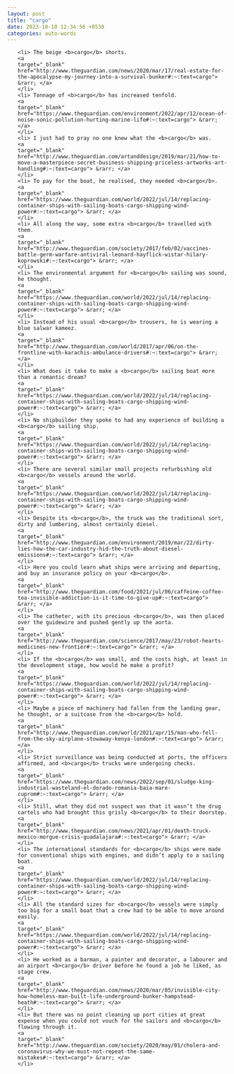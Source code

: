 ```yaml
---
layout: post
title: "cargo"
date: 2023-10-10 12:34:56 +0530
categories: auto-words
---
```

<ol>

    <li> The beige <b>cargo</b> shorts.
    <a 
    target="_blank" 
    href="http://www.theguardian.com/news/2020/mar/17/real-estate-for-the-apocalypse-my-journey-into-a-survival-bunker#:~:text=cargo"> &rarr; </a>
    </li>
    <li> Tonnage of <b>cargo</b> has increased tenfold.
    <a 
    target="_blank" 
    href="https://www.theguardian.com/environment/2022/apr/12/ocean-of-noise-sonic-pollution-hurting-marine-life#:~:text=cargo"> &rarr; </a>
    </li>
    <li> I just had to pray no one knew what the <b>cargo</b> was.
    <a 
    target="_blank" 
    href="http://www.theguardian.com/artanddesign/2019/mar/21/how-to-move-a-masterpiece-secret-business-shipping-priceless-artworks-art-handling#:~:text=cargo"> &rarr; </a>
    </li>
    <li> To pay for the boat, he realised, they needed <b>cargo</b>.
    <a 
    target="_blank" 
    href="https://www.theguardian.com/world/2022/jul/14/replacing-container-ships-with-sailing-boats-cargo-shipping-wind-power#:~:text=cargo"> &rarr; </a>
    </li>
    <li> All along the way, some extra <b>cargo</b> travelled with them.
    <a 
    target="_blank" 
    href="http://www.theguardian.com/society/2017/feb/02/vaccines-battle-germ-warfare-antiviral-leonard-hayflick-wistar-hilary-koprowski#:~:text=cargo"> &rarr; </a>
    </li>
    <li> The environmental argument for <b>cargo</b> sailing was sound, he thought.
    <a 
    target="_blank" 
    href="https://www.theguardian.com/world/2022/jul/14/replacing-container-ships-with-sailing-boats-cargo-shipping-wind-power#:~:text=cargo"> &rarr; </a>
    </li>
    <li> Instead of his usual <b>cargo</b> trousers, he is wearing a blue salwar kameez.
    <a 
    target="_blank" 
    href="http://www.theguardian.com/world/2017/apr/06/on-the-frontline-with-karachis-ambulance-drivers#:~:text=cargo"> &rarr; </a>
    </li>
    <li> What does it take to make a <b>cargo</b> sailing boat more than a romantic dream?
    <a 
    target="_blank" 
    href="https://www.theguardian.com/world/2022/jul/14/replacing-container-ships-with-sailing-boats-cargo-shipping-wind-power#:~:text=cargo"> &rarr; </a>
    </li>
    <li> No shipbuilder they spoke to had any experience of building a <b>cargo</b> sailing ship.
    <a 
    target="_blank" 
    href="https://www.theguardian.com/world/2022/jul/14/replacing-container-ships-with-sailing-boats-cargo-shipping-wind-power#:~:text=cargo"> &rarr; </a>
    </li>
    <li> There are several similar small projects refurbishing old <b>cargo</b> vessels around the world.
    <a 
    target="_blank" 
    href="https://www.theguardian.com/world/2022/jul/14/replacing-container-ships-with-sailing-boats-cargo-shipping-wind-power#:~:text=cargo"> &rarr; </a>
    </li>
    <li> Despite its <b>cargo</b>, the truck was the traditional sort, dirty and lumbering, almost certainly diesel.
    <a 
    target="_blank" 
    href="http://www.theguardian.com/environment/2019/mar/22/dirty-lies-how-the-car-industry-hid-the-truth-about-diesel-emissions#:~:text=cargo"> &rarr; </a>
    </li>
    <li> Here you could learn what ships were arriving and departing, and buy an insurance policy on your <b>cargo</b>.
    <a 
    target="_blank" 
    href="http://www.theguardian.com/food/2021/jul/06/caffeine-coffee-tea-invisible-addiction-is-it-time-to-give-up#:~:text=cargo"> &rarr; </a>
    </li>
    <li> The catheter, with its precious <b>cargo</b>, was then placed over the guidewire and pushed gently up the aorta.
    <a 
    target="_blank" 
    href="http://www.theguardian.com/science/2017/may/23/robot-hearts-medicines-new-frontier#:~:text=cargo"> &rarr; </a>
    </li>
    <li> If the <b>cargo</b> was small, and the costs high, at least in the development stage, how would he make a profit?
    <a 
    target="_blank" 
    href="https://www.theguardian.com/world/2022/jul/14/replacing-container-ships-with-sailing-boats-cargo-shipping-wind-power#:~:text=cargo"> &rarr; </a>
    </li>
    <li> Maybe a piece of machinery had fallen from the landing gear, he thought, or a suitcase from the <b>cargo</b> hold.
    <a 
    target="_blank" 
    href="http://www.theguardian.com/world/2021/apr/15/man-who-fell-from-the-sky-airplane-stowaway-kenya-london#:~:text=cargo"> &rarr; </a>
    </li>
    <li> Strict surveillance was being conducted at ports, the officers affirmed, and <b>cargo</b> trucks were undergoing checks.
    <a 
    target="_blank" 
    href="https://www.theguardian.com/news/2022/sep/01/sludge-king-industrial-wasteland-el-dorado-romania-baia-mare-cuprom#:~:text=cargo"> &rarr; </a>
    </li>
    <li> Still, what they did not suspect was that it wasn’t the drug cartels who had brought this grisly <b>cargo</b> to their doorstep.
    <a 
    target="_blank" 
    href="http://www.theguardian.com/news/2021/apr/01/death-truck-mexico-morgue-crisis-guadalajara#:~:text=cargo"> &rarr; </a>
    </li>
    <li> The international standards for <b>cargo</b> ships were made for conventional ships with engines, and didn’t apply to a sailing boat.
    <a 
    target="_blank" 
    href="https://www.theguardian.com/world/2022/jul/14/replacing-container-ships-with-sailing-boats-cargo-shipping-wind-power#:~:text=cargo"> &rarr; </a>
    </li>
    <li> All the standard sizes for <b>cargo</b> vessels were simply too big for a small boat that a crew had to be able to move around easily.
    <a 
    target="_blank" 
    href="https://www.theguardian.com/world/2022/jul/14/replacing-container-ships-with-sailing-boats-cargo-shipping-wind-power#:~:text=cargo"> &rarr; </a>
    </li>
    <li> He worked as a barman, a painter and decorator, a labourer and an airport <b>cargo</b> driver before he found a job he liked, as stage crew.
    <a 
    target="_blank" 
    href="http://www.theguardian.com/news/2020/mar/05/invisible-city-how-homeless-man-built-life-underground-bunker-hampstead-heath#:~:text=cargo"> &rarr; </a>
    </li>
    <li> But there was no point cleaning up port cities at great expense when you could not vouch for the sailors and <b>cargo</b> flowing through it.
    <a 
    target="_blank" 
    href="http://www.theguardian.com/society/2020/may/01/cholera-and-coronavirus-why-we-must-not-repeat-the-same-mistakes#:~:text=cargo"> &rarr; </a>
    </li>